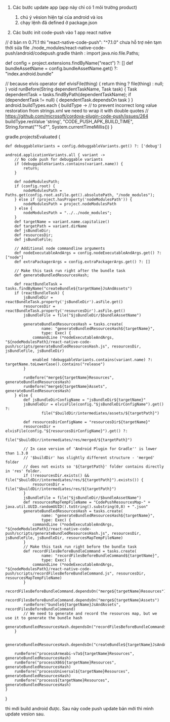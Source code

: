 1. Các bước update app (app này chỉ có 1 môi trường product)

    1. chú ý vẻsion hiện tại của android và ios
    2. chạy lệnh đã defined ở package.json

2. Các bước init code-push vào 1 app react native



// ở bản rn 0.71.1 thì "react-native-code-push": "^7.1.0" chưa hỗ trợ nên tạm thời sửa file ./node_modules/react-native-code-push/android/codepush.gradle thành :
import java.nio.file.Paths;

def config = project.extensions.findByName("react") ?: []
def bundleAssetName = config.bundleAssetName.get() ?: "index.android.bundle"

// because elvis operator
def elvisFile(thing) {
    return thing ? file(thing) : null;
}
void runBefore(String dependentTaskName, Task task) {
    Task dependentTask = tasks.findByPath(dependentTaskName);
    if (dependentTask != null) {
        dependentTask.dependsOn task
    }
}
android.buildTypes.each { buildType ->
    // to prevent incorrect long value restoration from strings.xml we need to wrap it with double quotes
    // https://github.com/microsoft/cordova-plugin-code-push/issues/264
    buildType.resValue 'string', "CODE_PUSH_APK_BUILD_TIME", String.format("\"%d\"", System.currentTimeMillis())
}


gradle.projectsEvaluated {

    def debuggableVariants = config.debuggableVariants.get() ?: ['debug']

    android.applicationVariants.all { variant ->
        // No code push for debuggable variants
        if (debuggableVariants.contains(variant.name)) {
            return;
        }

        def nodeModulesPath;
        if (config.root) {
            nodeModulesPath = Paths.get(config.root.asFile.get().absolutePath, "/node_modules");
        } else if (project.hasProperty('nodeModulesPath')) {
            nodeModulesPath = project.nodeModulesPath
        } else {
            nodeModulesPath = "../../node_modules";
        }
        def targetName = variant.name.capitalize()
        def targetPath = variant.dirName
        def jsBundleDir;
        def resourcesDir;
        def jsBundleFile;

        // Additional node commandline arguments
        def nodeExecutableAndArgs = config.nodeExecutableAndArgs.get() ?: ["node"]
        def extraPackagerArgs = config.extraPackagerArgs.get() ?: []

        // Make this task run right after the bundle task
        def generateBundledResourcesHash;

        def reactBundleTask = tasks.findByName("createBundle${targetName}JsAndAssets")
        if (reactBundleTask) {
            jsBundleDir = reactBundleTask.property('jsBundleDir').asFile.get()
            resourcesDir = reactBundleTask.property('resourcesDir').asFile.get()
            jsBundleFile = file("$jsBundleDir/$bundleAssetName")

            generateBundledResourcesHash = tasks.create(
                    name: "generateBundledResourcesHash${targetName}",
                    type: Exec) {
                commandLine (*nodeExecutableAndArgs, "${nodeModulesPath}/react-native-code-push/scripts/generateBundledResourcesHash.js", resourcesDir, jsBundleFile, jsBundleDir)

                enabled !debuggableVariants.contains(variant.name) ?: targetName.toLowerCase().contains("release")
            }

            runBefore("merge${targetName}Resources", generateBundledResourcesHash)
            runBefore("merge${targetName}Assets", generateBundledResourcesHash)
        } else {
            def jsBundleDirConfigName = "jsBundleDir${targetName}"
            jsBundleDir = elvisFile(config."$jsBundleDirConfigName").get() ?:
                    file("$buildDir/intermediates/assets/${targetPath}")

            def resourcesDirConfigName = "resourcesDir${targetName}"
            resourcesDir = elvisFile(config."${resourcesDirConfigName}").get() ?:
                    file("$buildDir/intermediates/res/merged/${targetPath}")

            // In case version of 'Android Plugin for Gradle'' is lower than 1.3.0
            // '$buildDir' has slightly different structure - 'merged' folder
            // does not exists so '${targetPath}' folder contains directly in 'res' folder.
            if (!resourcesDir.exists() && file("$buildDir/intermediates/res/${targetPath}").exists()) {
                resourcesDir = file("$buildDir/intermediates/res/${targetPath}")
            }
            jsBundleFile = file("$jsBundleDir/$bundleAssetName")
            def resourcesMapTempFileName = "CodePushResourcesMap-" + java.util.UUID.randomUUID().toString().substring(0,8) + ".json"
            generateBundledResourcesHash = tasks.create(
                    name: "generateBundledResourcesHash${targetName}",
                    type: Exec) {
                commandLine (*nodeExecutableAndArgs, "${nodeModulesPath}/react-native-code-push/scripts/generateBundledResourcesHash.js", resourcesDir, jsBundleFile, jsBundleDir, resourcesMapTempFileName)
            }
            // Make this task run right before the bundle task
            def recordFilesBeforeBundleCommand = tasks.create(
                    name: "recordFilesBeforeBundleCommand${targetName}",
                    type: Exec) {
                commandLine (*nodeExecutableAndArgs, "${nodeModulesPath}/react-native-code-push/scripts/recordFilesBeforeBundleCommand.js", resourcesDir, resourcesMapTempFileName)
            }
            recordFilesBeforeBundleCommand.dependsOn("merge${targetName}Resources")
            recordFilesBeforeBundleCommand.dependsOn("merge${targetName}Assets")
            runBefore("bundle${targetName}JsAndAssets", recordFilesBeforeBundleCommand)
            // We need to generate and record the resources map, but we use it to generate the bundle hash
            generateBundledResourcesHash.dependsOn("recordFilesBeforeBundleCommand${targetName}")
        }

        generateBundledResourcesHash.dependsOn("createBundle${targetName}JsAndAssets")

        runBefore("processArmeabi-v7a${targetName}Resources", generateBundledResourcesHash)
        runBefore("processX86${targetName}Resources", generateBundledResourcesHash)
        runBefore("processUniversal${targetName}Resources", generateBundledResourcesHash)
        runBefore("process${targetName}Resources", generateBundledResourcesHash)
    }
}


thì mới build android được. Sau này code push update bản mới thì mình update vesion sau.

